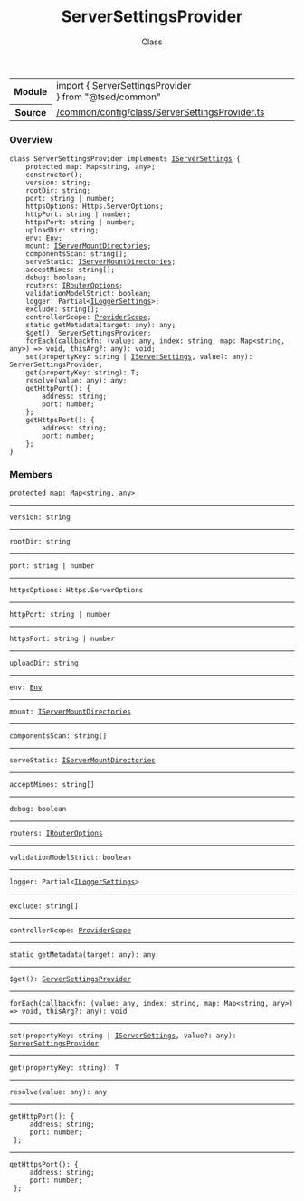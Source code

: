 
<header class="symbol-info-header"><h1 id="serversettingsprovider">ServerSettingsProvider</h1><label class="symbol-info-type-label class">Class</label></header>
<!-- summary -->
<section class="symbol-info"><table class="is-full-width"><tbody><tr><th>Module</th><td><div class="lang-typescript"><span class="token keyword">import</span> { ServerSettingsProvider }&nbsp;<span class="token keyword">from</span>&nbsp;<span class="token string">"@tsed/common"</span></div></td></tr><tr><th>Source</th><td><a href="https://github.com/Romakita/ts-express-decorators/blob/v4.9.1/src//common/config/class/ServerSettingsProvider.ts#L0-L0">/common/config/class/ServerSettingsProvider.ts</a></td></tr></tbody></table></section>
<!-- overview -->


### Overview


<pre><code class="typescript-lang "><span class="token keyword">class</span> ServerSettingsProvider <span class="token keyword">implements</span> <a href="#api/common/config/iserversettings"><span class="token">IServerSettings</span></a> <span class="token punctuation">{</span>
    <span class="token keyword">protected</span> map<span class="token punctuation">:</span> Map<<span class="token keyword">string</span><span class="token punctuation">,</span> <span class="token keyword">any</span>><span class="token punctuation">;</span>
    <span class="token keyword">constructor</span><span class="token punctuation">(</span><span class="token punctuation">)</span><span class="token punctuation">;</span>
    version<span class="token punctuation">:</span> <span class="token keyword">string</span><span class="token punctuation">;</span>
    rootDir<span class="token punctuation">:</span> <span class="token keyword">string</span><span class="token punctuation">;</span>
    port<span class="token punctuation">:</span> <span class="token keyword">string</span> | <span class="token keyword">number</span><span class="token punctuation">;</span>
    httpsOptions<span class="token punctuation">:</span> Https.ServerOptions<span class="token punctuation">;</span>
    httpPort<span class="token punctuation">:</span> <span class="token keyword">string</span> | <span class="token keyword">number</span><span class="token punctuation">;</span>
    httpsPort<span class="token punctuation">:</span> <span class="token keyword">string</span> | <span class="token keyword">number</span><span class="token punctuation">;</span>
    uploadDir<span class="token punctuation">:</span> <span class="token keyword">string</span><span class="token punctuation">;</span>
    env<span class="token punctuation">:</span> <a href="#api/core/env"><span class="token">Env</span></a><span class="token punctuation">;</span>
    mount<span class="token punctuation">:</span> <a href="#api/common/config/iservermountdirectories"><span class="token">IServerMountDirectories</span></a><span class="token punctuation">;</span>
    componentsScan<span class="token punctuation">:</span> <span class="token keyword">string</span><span class="token punctuation">[</span><span class="token punctuation">]</span><span class="token punctuation">;</span>
    serveStatic<span class="token punctuation">:</span> <a href="#api/common/config/iservermountdirectories"><span class="token">IServerMountDirectories</span></a><span class="token punctuation">;</span>
    acceptMimes<span class="token punctuation">:</span> <span class="token keyword">string</span><span class="token punctuation">[</span><span class="token punctuation">]</span><span class="token punctuation">;</span>
    debug<span class="token punctuation">:</span> <span class="token keyword">boolean</span><span class="token punctuation">;</span>
    routers<span class="token punctuation">:</span> <a href="#api/common/config/irouteroptions"><span class="token">IRouterOptions</span></a><span class="token punctuation">;</span>
    validationModelStrict<span class="token punctuation">:</span> <span class="token keyword">boolean</span><span class="token punctuation">;</span>
    logger<span class="token punctuation">:</span> Partial<<a href="#api/common/config/iloggersettings"><span class="token">ILoggerSettings</span></a>><span class="token punctuation">;</span>
    exclude<span class="token punctuation">:</span> <span class="token keyword">string</span><span class="token punctuation">[</span><span class="token punctuation">]</span><span class="token punctuation">;</span>
    controllerScope<span class="token punctuation">:</span> <a href="#api/common/di/providerscope"><span class="token">ProviderScope</span></a><span class="token punctuation">;</span>
    <span class="token keyword">static</span> <span class="token function">getMetadata</span><span class="token punctuation">(</span>target<span class="token punctuation">:</span> <span class="token keyword">any</span><span class="token punctuation">)</span><span class="token punctuation">:</span> <span class="token keyword">any</span><span class="token punctuation">;</span>
    $<span class="token function">get</span><span class="token punctuation">(</span><span class="token punctuation">)</span><span class="token punctuation">:</span> ServerSettingsProvider<span class="token punctuation">;</span>
    <span class="token function">forEach</span><span class="token punctuation">(</span>callbackfn<span class="token punctuation">:</span> <span class="token punctuation">(</span>value<span class="token punctuation">:</span> <span class="token keyword">any</span><span class="token punctuation">,</span> index<span class="token punctuation">:</span> <span class="token keyword">string</span><span class="token punctuation">,</span> map<span class="token punctuation">:</span> Map<<span class="token keyword">string</span><span class="token punctuation">,</span> <span class="token keyword">any</span>><span class="token punctuation">)</span> => <span class="token keyword">void</span><span class="token punctuation">,</span> thisArg?<span class="token punctuation">:</span> <span class="token keyword">any</span><span class="token punctuation">)</span><span class="token punctuation">:</span> <span class="token keyword">void</span><span class="token punctuation">;</span>
    <span class="token function">set</span><span class="token punctuation">(</span>propertyKey<span class="token punctuation">:</span> <span class="token keyword">string</span> | <a href="#api/common/config/iserversettings"><span class="token">IServerSettings</span></a><span class="token punctuation">,</span> value?<span class="token punctuation">:</span> <span class="token keyword">any</span><span class="token punctuation">)</span><span class="token punctuation">:</span> ServerSettingsProvider<span class="token punctuation">;</span>
    get<T><span class="token punctuation">(</span>propertyKey<span class="token punctuation">:</span> <span class="token keyword">string</span><span class="token punctuation">)</span><span class="token punctuation">:</span> T<span class="token punctuation">;</span>
    <span class="token function">resolve</span><span class="token punctuation">(</span>value<span class="token punctuation">:</span> <span class="token keyword">any</span><span class="token punctuation">)</span><span class="token punctuation">:</span> <span class="token keyword">any</span><span class="token punctuation">;</span>
    <span class="token function">getHttpPort</span><span class="token punctuation">(</span><span class="token punctuation">)</span><span class="token punctuation">:</span> <span class="token punctuation">{</span>
        address<span class="token punctuation">:</span> <span class="token keyword">string</span><span class="token punctuation">;</span>
        port<span class="token punctuation">:</span> <span class="token keyword">number</span><span class="token punctuation">;</span>
    <span class="token punctuation">}</span><span class="token punctuation">;</span>
    <span class="token function">getHttpsPort</span><span class="token punctuation">(</span><span class="token punctuation">)</span><span class="token punctuation">:</span> <span class="token punctuation">{</span>
        address<span class="token punctuation">:</span> <span class="token keyword">string</span><span class="token punctuation">;</span>
        port<span class="token punctuation">:</span> <span class="token keyword">number</span><span class="token punctuation">;</span>
    <span class="token punctuation">}</span><span class="token punctuation">;</span>
<span class="token punctuation">}</span></code></pre>


<!-- Parameters -->

<!-- Description -->

<!-- Members -->







### Members



<div class="method-overview">
<pre><code class="typescript-lang "><span class="token keyword">protected</span> map<span class="token punctuation">:</span> Map<<span class="token keyword">string</span><span class="token punctuation">,</span> <span class="token keyword">any</span>></code></pre>
</div>




<hr/>



<div class="method-overview">
<pre><code class="typescript-lang ">version<span class="token punctuation">:</span> <span class="token keyword">string</span></code></pre>
</div>




<hr/>



<div class="method-overview">
<pre><code class="typescript-lang ">rootDir<span class="token punctuation">:</span> <span class="token keyword">string</span></code></pre>
</div>




<hr/>



<div class="method-overview">
<pre><code class="typescript-lang ">port<span class="token punctuation">:</span> <span class="token keyword">string</span> | <span class="token keyword">number</span></code></pre>
</div>




<hr/>



<div class="method-overview">
<pre><code class="typescript-lang ">httpsOptions<span class="token punctuation">:</span> Https.ServerOptions</code></pre>
</div>




<hr/>



<div class="method-overview">
<pre><code class="typescript-lang ">httpPort<span class="token punctuation">:</span> <span class="token keyword">string</span> | <span class="token keyword">number</span></code></pre>
</div>




<hr/>



<div class="method-overview">
<pre><code class="typescript-lang ">httpsPort<span class="token punctuation">:</span> <span class="token keyword">string</span> | <span class="token keyword">number</span></code></pre>
</div>




<hr/>



<div class="method-overview">
<pre><code class="typescript-lang ">uploadDir<span class="token punctuation">:</span> <span class="token keyword">string</span></code></pre>
</div>




<hr/>



<div class="method-overview">
<pre><code class="typescript-lang ">env<span class="token punctuation">:</span> <a href="#api/core/env"><span class="token">Env</span></a></code></pre>
</div>




<hr/>



<div class="method-overview">
<pre><code class="typescript-lang ">mount<span class="token punctuation">:</span> <a href="#api/common/config/iservermountdirectories"><span class="token">IServerMountDirectories</span></a></code></pre>
</div>




<hr/>



<div class="method-overview">
<pre><code class="typescript-lang ">componentsScan<span class="token punctuation">:</span> <span class="token keyword">string</span><span class="token punctuation">[</span><span class="token punctuation">]</span></code></pre>
</div>




<hr/>



<div class="method-overview">
<pre><code class="typescript-lang ">serveStatic<span class="token punctuation">:</span> <a href="#api/common/config/iservermountdirectories"><span class="token">IServerMountDirectories</span></a></code></pre>
</div>




<hr/>



<div class="method-overview">
<pre><code class="typescript-lang ">acceptMimes<span class="token punctuation">:</span> <span class="token keyword">string</span><span class="token punctuation">[</span><span class="token punctuation">]</span></code></pre>
</div>




<hr/>



<div class="method-overview">
<pre><code class="typescript-lang ">debug<span class="token punctuation">:</span> <span class="token keyword">boolean</span></code></pre>
</div>




<hr/>



<div class="method-overview">
<pre><code class="typescript-lang ">routers<span class="token punctuation">:</span> <a href="#api/common/config/irouteroptions"><span class="token">IRouterOptions</span></a></code></pre>
</div>




<hr/>



<div class="method-overview">
<pre><code class="typescript-lang ">validationModelStrict<span class="token punctuation">:</span> <span class="token keyword">boolean</span></code></pre>
</div>




<hr/>



<div class="method-overview">
<pre><code class="typescript-lang ">logger<span class="token punctuation">:</span> Partial<<a href="#api/common/config/iloggersettings"><span class="token">ILoggerSettings</span></a>></code></pre>
</div>




<hr/>



<div class="method-overview">
<pre><code class="typescript-lang ">exclude<span class="token punctuation">:</span> <span class="token keyword">string</span><span class="token punctuation">[</span><span class="token punctuation">]</span></code></pre>
</div>




<hr/>



<div class="method-overview">
<pre><code class="typescript-lang ">controllerScope<span class="token punctuation">:</span> <a href="#api/common/di/providerscope"><span class="token">ProviderScope</span></a></code></pre>
</div>




<hr/>



<div class="method-overview">
<pre><code class="typescript-lang "><span class="token keyword">static</span> <span class="token function">getMetadata</span><span class="token punctuation">(</span>target<span class="token punctuation">:</span> <span class="token keyword">any</span><span class="token punctuation">)</span><span class="token punctuation">:</span> <span class="token keyword">any</span></code></pre>
</div>




<hr/>



<div class="method-overview">
<pre><code class="typescript-lang ">$<span class="token function">get</span><span class="token punctuation">(</span><span class="token punctuation">)</span><span class="token punctuation">:</span> <a href="#api/common/config/serversettingsprovider"><span class="token">ServerSettingsProvider</span></a></code></pre>
</div>




<hr/>



<div class="method-overview">
<pre><code class="typescript-lang "><span class="token function">forEach</span><span class="token punctuation">(</span>callbackfn<span class="token punctuation">:</span> <span class="token punctuation">(</span>value<span class="token punctuation">:</span> <span class="token keyword">any</span><span class="token punctuation">,</span> index<span class="token punctuation">:</span> <span class="token keyword">string</span><span class="token punctuation">,</span> map<span class="token punctuation">:</span> Map<<span class="token keyword">string</span><span class="token punctuation">,</span> <span class="token keyword">any</span>><span class="token punctuation">)</span> => <span class="token keyword">void</span><span class="token punctuation">,</span> thisArg?<span class="token punctuation">:</span> <span class="token keyword">any</span><span class="token punctuation">)</span><span class="token punctuation">:</span> <span class="token keyword">void</span></code></pre>
</div>




<hr/>



<div class="method-overview">
<pre><code class="typescript-lang "><span class="token function">set</span><span class="token punctuation">(</span>propertyKey<span class="token punctuation">:</span> <span class="token keyword">string</span> | <a href="#api/common/config/iserversettings"><span class="token">IServerSettings</span></a><span class="token punctuation">,</span> value?<span class="token punctuation">:</span> <span class="token keyword">any</span><span class="token punctuation">)</span><span class="token punctuation">:</span> <a href="#api/common/config/serversettingsprovider"><span class="token">ServerSettingsProvider</span></a></code></pre>
</div>




<hr/>



<div class="method-overview">
<pre><code class="typescript-lang ">get<T><span class="token punctuation">(</span>propertyKey<span class="token punctuation">:</span> <span class="token keyword">string</span><span class="token punctuation">)</span><span class="token punctuation">:</span> T</code></pre>
</div>




<hr/>



<div class="method-overview">
<pre><code class="typescript-lang "><span class="token function">resolve</span><span class="token punctuation">(</span>value<span class="token punctuation">:</span> <span class="token keyword">any</span><span class="token punctuation">)</span><span class="token punctuation">:</span> <span class="token keyword">any</span></code></pre>
</div>




<hr/>



<div class="method-overview">
<pre><code class="typescript-lang "><span class="token function">getHttpPort</span><span class="token punctuation">(</span><span class="token punctuation">)</span><span class="token punctuation">:</span> <span class="token punctuation">{</span>
     address<span class="token punctuation">:</span> <span class="token keyword">string</span><span class="token punctuation">;</span>
     port<span class="token punctuation">:</span> <span class="token keyword">number</span><span class="token punctuation">;</span>
 <span class="token punctuation">}</span><span class="token punctuation">;</span></code></pre>
</div>




<hr/>



<div class="method-overview">
<pre><code class="typescript-lang "><span class="token function">getHttpsPort</span><span class="token punctuation">(</span><span class="token punctuation">)</span><span class="token punctuation">:</span> <span class="token punctuation">{</span>
     address<span class="token punctuation">:</span> <span class="token keyword">string</span><span class="token punctuation">;</span>
     port<span class="token punctuation">:</span> <span class="token keyword">number</span><span class="token punctuation">;</span>
 <span class="token punctuation">}</span><span class="token punctuation">;</span></code></pre>
</div>








